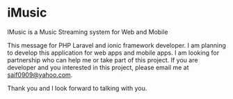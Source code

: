 # iMusic
IMusic is a Music Streaming system for Web and Mobile


This message for PHP Laravel and ionic framework developer. I am planning to develop this application for web apps and mobile apps. I am looking for partnership who can help me or take part of this project. If you are developer and you interested in this project, please email me at saif0909@yahoo.com. 

Thank you and I look forward to talking with you.
